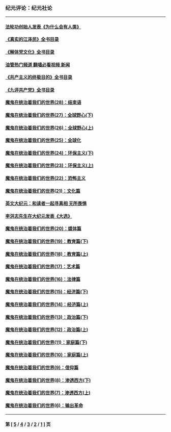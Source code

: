 ### 纪元评论：纪元社论
---
#### [法轮功创始人发表《为什么会有人类》](../../pages/nsc422/n13912117.md?04100330) 
#### [《真实的江泽民》全书目录](../../pages/nsc422/n13721399.md?04100330) 
#### [《解体党文化》全书目录](../../pages/nsc422/n13721157.md?04100330) 
#### [油管热门频道 翻墙必看视频 新闻](ok?04100330)
#### [《共产主义的终极目的》全书目录](../../pages/nsc422/n13721048.md?04100330) 
#### [《九评共产党》全书目录](../../pages/nsc422/n13708085.md?04100330) 
#### [魔鬼在统治着我们的世界(28)：结束语](../../pages/nsc422/n10936246.md?04100330) 
#### [魔鬼在统治着我们的世界(27)：全球野心(下)](../../pages/nsc422/n10928319.md?04100330) 
#### [魔鬼在统治着我们的世界(26)：全球野心(上)](../../pages/nsc422/n10900318.md?04100330) 
#### [魔鬼在统治着我们的世界(25)：全球化](../../pages/nsc422/n10788205.md?04100330) 
#### [魔鬼在统治着我们的世界(24)：环保主义(下)](../../pages/nsc422/n10695307.md?04100330) 
#### [魔鬼在统治着我们的世界(23)：环保主义(上)](../../pages/nsc422/n10688613.md?04100330) 
#### [魔鬼在统治着我们的世界(22)：恐怖主义](../../pages/nsc422/n10614727.md?04100330) 
#### [魔鬼在统治着我们的世界(21)：文化篇](../../pages/nsc422/n10597706.md?04100330) 
#### [英文大纪元：和读者一起寻真相 无所畏惧](../../pages/nsc422/n12542027.md?04100330) 
#### [李洪志先生在大纪元发表《大选》](../../pages/nsc422/n12534746.md?04100330) 
#### [魔鬼在统治着我们的世界(20)：媒体篇](../../pages/nsc422/n10586579.md?04100330) 
#### [魔鬼在统治着我们的世界(19)：教育篇(下)](../../pages/nsc422/n10564808.md?04100330) 
#### [魔鬼在统治着我们的世界(18)：教育篇(上)](../../pages/nsc422/n10526970.md?04100330) 
#### [魔鬼在统治着我们的世界(17)：艺术篇](../../pages/nsc422/n10499093.md?04100330) 
#### [魔鬼在统治着我们的世界(16)：法律篇](../../pages/nsc422/n10485969.md?04100330) 
#### [魔鬼在统治着我们的世界(15)：经济篇(下)](../../pages/nsc422/n10469975.md?04100330) 
#### [魔鬼在统治着我们的世界(14)：经济篇(上)](../../pages/nsc422/n10457370.md?04100330) 
#### [魔鬼在统治着我们的世界(13)：政治篇(下)](../../pages/nsc422/n10448270.md?04100330) 
#### [魔鬼在统治着我们的世界(12)：政治篇(上)](../../pages/nsc422/n10444576.md?04100330) 
#### [魔鬼在统治着我们的世界(11)：家庭篇(下)](../../pages/nsc422/n10440961.md?04100330) 
#### [魔鬼在统治着我们的世界(10)：家庭篇(上)](../../pages/nsc422/n10435448.md?04100330) 
#### [魔鬼在统治着我们的世界(9)：信仰篇](../../pages/nsc422/n10432159.md?04100330) 
#### [魔鬼在统治着我们的世界(8)：渗透西方(下)](../../pages/nsc422/n10429603.md?04100330) 
#### [魔鬼在统治着我们的世界(7)：渗透西方(上)](../../pages/nsc422/n10426013.md?04100330) 
#### [魔鬼在统治着我们的世界(6)：输出革命](../../pages/nsc422/n10421536.md?04100330) 

---
#### 第 [ [5](./5.md?04100330) / [4](./4.md?04100330) / [3](./3.md?04100330) / [2](./2.md?04100330) / [1](./1.md?04100330) ] 页
